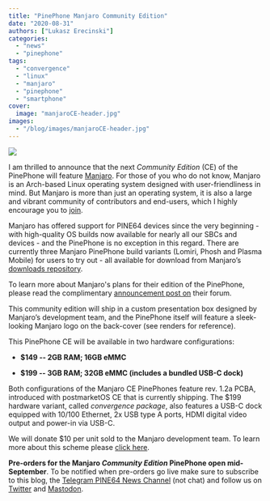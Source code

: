 ```yaml
---
title: "PinePhone Manjaro Community Edition"
date: "2020-08-31"
authors: ["Lukasz Erecinski"]
categories:
  - "news"
  - "pinephone"
tags: 
  - "convergence"
  - "linux"
  - "manjaro"
  - "pinephone"
  - "smartphone"
cover: 
  image: "manjaroCE-header.jpg"
images:
  - "/blog/images/manjaroCE-header.jpg"
---
```


![](/blog/images/manjaroCE-header.jpg)

I am thrilled to announce that the next _Community Edition_ (CE) of the PinePhone will feature [Manjaro](https://manjaro.org/). For those of you who do not know, Manjaro is an Arch-based Linux operating system designed with user-friendliness in mind. But Manjaro is more than just an operating system, it is also a large and vibrant community of contributors and end-users, which I highly encourage you to [join](https://forum.manjaro.org/).

Manjaro has offered support for PINE64 devices since the very beginning - with high-quality OS builds now available for nearly all our SBCs and devices - and the PinePhone is no exception in this regard. There are currently three Manjaro PinePhone build variants (Lomiri, Phosh and Plasma Mobile) for users to try out - all available for download from Manjaro’s [downloads repository](https://osdn.net/projects/manjaro-arm/storage/pinephone/).

To learn more about Manjaro's plans for their edition of the PinePhone, please read the complimentary [announcement post on](https://forum.manjaro.org/t/18369) their forum.

This community edition will ship in a custom presentation box designed by Manjaro’s development team, and the PinePhone itself will feature a sleek-looking Manjaro logo on the back-cover (see renders for reference).

This PinePhone CE will be available in two hardware configurations:

- **$149 -- 2GB RAM; 16GB eMMC**
    
- **$199 -- 3GB RAM; 32GB eMMC (includes a bundled USB-C dock)**
    

Both configurations of the Manjaro CE PinePhones feature rev. 1.2a PCBA, introduced with postmarketOS CE that is currently shipping. The $199 hardware variant, called _convergence package_, also features a USB-C dock equipped with 10/100 Ethernet, 2x USB type A ports, HDMI digital video output and power-in via USB-C.

We will donate $10 per unit sold to the Manjaro development team. To learn more about this scheme please [click here](https://www.pine64.org/2019/08/19/its-time-to-start-giving-back/).

**Pre-orders for the Manjaro _Community Edition_ PinePhone open mid-September**. To be notified when pre-orders go live make sure to subscribe to this blog, the [Telegram PINE64 News Channel](https://t.me/PINE64_News) (not chat) and follow us on [Twitter](https://twitter.com/thepine64) and [Mastodon](https://fosstodon.org/@PINE64).
